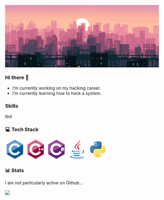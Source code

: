 <img alt="banner" align="center" src="banner.png">

### Hi there :wave:

- I’m currently working on my hacking career.
- I’m currently learning how to hack a system.

### Skills

tbd

### :computer: Tech Stack

<p>
  <img alt="C" width="64" src="icons/c-original.svg">
  <img alt="C++" width="64" src="icons/cplusplus-original.svg">
  <img alt="C#" width="64" src="icons/csharp-original.svg">
  <img alt="Java" width="64" src="icons/java-original.svg">
  <img alt="Python" width="64" src="icons/python-original.svg">
<p>
  
### :bar_chart: Stats

I am not particularly active on Github...
  
<img align="center" src="https://github-readme-stats.vercel.app/api/top-langs/?username=afrischk&theme=radical" />
